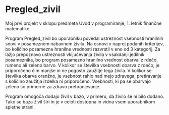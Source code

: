 # Pregled_zivil

Moj prvi projekt v sklopu predmeta Uvod v programiranje, 1. letnik finančne matematike.

Program Pregled_zivil bo uporabniku povedal ustreznost vsebnosti hranilnih snovi v posameznem nabavnem živilu. Na osnovi v naprej podanih kriterijev, bo količino posamezne hranilne vrednosti razvrstil v eno od 3 kategorij. Za lažjo prepoznavo ustreznosti vključevanja živila  v vsakdanji jedilnik posameznika, bo program posamezno hranilno vrednost obarval z rdečo, rumeno ali zeleno barvo. V kolikor se številka vsebnosti obarva z rdečo, je priporočeno čim manjše in ne pogosto zaužitje tega živila. V kolikor se številka obarva oranžno, je vsebnost rahlo nad mejo zdravega, pretiravanje s količino zaužitja izdelka ni priporočeno. Vsebnosti, ki pa se obarvajo zeleno so primerne za zdravo prehranjevanje. 
          
Program omogoča  dodajo živil v bazo, v primeru, da živilo še ni bilo dodano. Tako se baza živil širi in je v celoti dostopna in vidna vsem uporabnikom spletne strani. 



